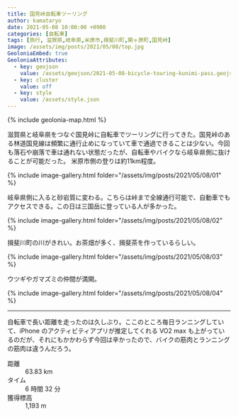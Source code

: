 ```yaml
---
title: 国見峠自転車ツーリング
author: kamataryo
date: 2021-05-08 10:00:00 +0900
categories: [自転車]
tags: [旅行, 滋賀県,岐阜県,米原市,揖斐川町,関ヶ原町,国見峠]
image: /assets/img/posts/2021/05/08/top.jpg
GeoloniaEmbed: true
GeoloniaAttributes:
  - key: geojson
    value: /assets/geojson/2021-05-08-bicycle-touring-kunimi-pass.geojson
  - key: cluster
    value: off
  - key: style
    value: /assets/style.json
---
```


{% include geolonia-map.html %}

滋賀県と岐阜県をつなぐ国見峠に自転車でツーリングに行ってきた。国見峠のある林道国見線は頻繁に通行止めになっていて車で通過できることは少ない。今回も落石や崩落で車は通れない状態だったが、自転車やバイクなら岐阜県側に抜けることが可能だった。
米原市側の登りは約11km程度。

{% include image-gallery.html folder="/assets/img/posts/2021/05/08/01" %}

岐阜県側に入ると砂岩質に変わる。こちらは峠まで全線通行可能で、自動車でもアクセスできる。この日は三国岳に登っている人が多かった。

{% include image-gallery.html folder="/assets/img/posts/2021/05/08/02" %}

揖斐川町の川がきれい。お茶畑が多く、揖斐茶を作っているらしい。

{% include image-gallery.html folder="/assets/img/posts/2021/05/08/03" %}

ウツギやガマズミの仲間が満開。

{% include image-gallery.html folder="/assets/img/posts/2021/05/08/04" %}

---

自転車で長い距離を走ったのは久しぶり。ここのところ毎日ランニングしていて、iPhone のアクティビティアプリが推定してくれる VO2 max も上がっているのだが、それにもかかわらず今回は辛かったので、バイクの筋肉とランニングの筋肉は違うんだろう。

<dl>
<dt>距離</dt><dd>63.83 km</dd>
<dt>タイム</dt><dd> 6 時間 32 分</dd>
<dt>獲得標高</dt><dd>1,193 m</dd>
</dl>
